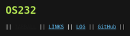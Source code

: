 <style>
html, *, body {
  background-color: #151515;
  line-height: 120%;
  color: white;
  font-family: monospace, courier;
}
h1{
  color: #b5e853;
}
a {
  color: #63c0f5;
  text-decoration: underline;
}
a:hover {
  color: #c5e1f5;
}
</style>

# OS232

|| [TARBALL]() || [LINKS](LINKS/) || [LOG](TXT/mylog.txt) || [GitHub](https://github.com/fahmi-ramadhan/os232/) ||

